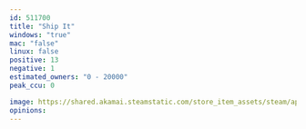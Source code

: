 ```yaml
---
id: 511700
title: "Ship It"
windows: "true"
mac: "false"
linux: false
positive: 13
negative: 1
estimated_owners: "0 - 20000"
peak_ccu: 0

image: https://shared.akamai.steamstatic.com/store_item_assets/steam/apps/511700/header.jpg?t=1560839277
opinions:
---
```

